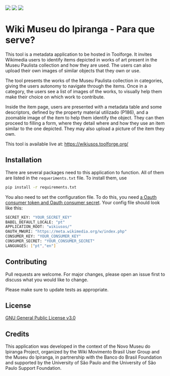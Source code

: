 <img src="https://img.shields.io/github/issues/WikiMovimentoBrasil/wikiusos?style=for-the-badge"/> <img src="https://img.shields.io/github/license/WikiMovimentoBrasil/wikiusos?style=for-the-badge"/> <img src="https://img.shields.io/github/languages/top/WikiMovimentoBrasil/wikiusos?style=for-the-badge"/>
# Wiki Museu do Ipiranga - Para que serve?

This tool is a metadata application to be hosted in Toolforge. It invites Wikimedia users to identify items depicted in works of art present in the Museu Paulista collection and how they are used. The users can also upload their own images of similar objects that they own or use. 

The tool presents the works of the Museu Paulista collection in categories, giving the users autonomy to navigate through the items.
Once in a category, the users see a list of images of the works, to visually help them make their choice on which work to contribute.

Inside the item page, users are presented with a metadata table and some descriptors, defined by the property material utilizado (P186), and a zoomable image of the item to help them identify the object. They can then proceed to filling a form, where they detail where and how they use an item similar to the one depicted. They may also upload a picture of the item they own.

This tool is available live at: https://wikiusos.toolforge.org/

## Installation

There are several packages need to this application to function. All of them are listed in the <code>requeriments.txt</code> file. To install them, use

```bash
pip install -r requirements.txt
```

You also need to set the configuration file. To do this, you need [a Oauth consumer token and Oauth consumer secret](https://meta.wikimedia.org/wiki/Special:OAuthConsumerRegistration/propose).
Your config file should look like this:
```bash
SECRET_KEY: "YOUR_SECRET_KEY"
BABEL_DEFAULT_LOCALE: "pt"
APPLICATION_ROOT: "wikiusos/"
OAUTH_MWURI: "https://meta.wikimedia.org/w/index.php"
CONSUMER_KEY: "YOUR_CONSUMER_KEY"
CONSUMER_SECRET: "YOUR_CONSUMER_SECRET"
LANGUAGES: ["pt","en"]
```

## Contributing
Pull requests are welcome. For major changes, please open an issue first to discuss what you would like to change.

Please make sure to update tests as appropriate.

## License
[GNU General Public License v3.0](https://github.com/WikiMovimentoBrasil/wikiusos/blob/master/LICENSE)

## Credits
This application was developed in the context of the Novo Museu do Ipiranga Project, organized by the Wiki Movimento Brasil User Group and the Museu do Ipiranga, in partnership with the Banco do Brasil Foundation and supported by the University of São Paulo and the University of São Paulo Support Foundation.
